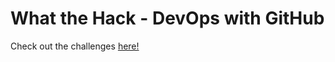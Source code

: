 # What the Hack - DevOps with GitHub


Check out the challenges [here!](https://aka.ms/wth-github)

